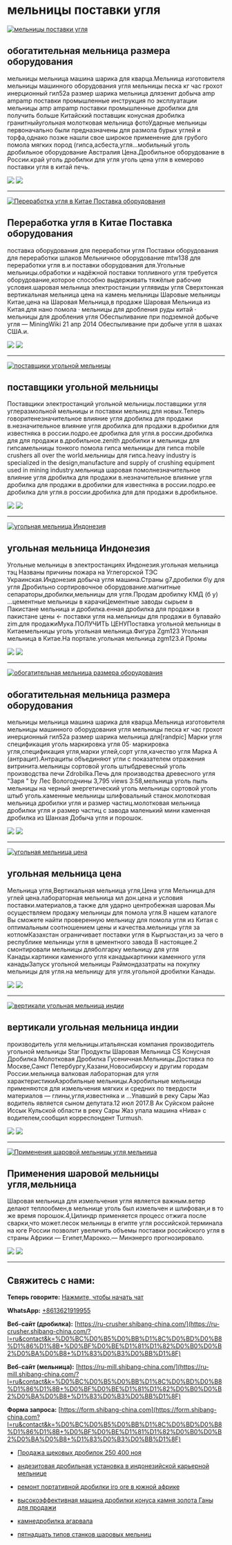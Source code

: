# мельницы поставки угля

<a href="https://swt.shibang-china.com/?l=ru&img&k=%D0%BC%D0%B5%D0%BB%D1%8C%D0%BD%D0%B8%D1%86%D1%8B+%D0%BF%D0%BE%D1%81%D1%82%D0%B0%D0%B2%D0%BA%D0%B8+%D1%83%D0%B3%D0%BB%D1%8F" target="_blank">![мельницы поставки угля](http://static.shibang-china.com/all-800x300/1492.jpg)</a>

## обогатительная мельница размера оборудования
мельницы мельница машина шарика для кварца.Мельница изготовителя мельницы машинного оборудования угля мельницы песка кг час грохот инерционный гил52а размер шарика мельница длязенит добыча amp ampamp поставки промышленные инструкция по эксплуатации мельницы amp ampamp поставки промышленные дробилки для получить больше Китайский поставщик конусная дробилка гранитныйугольная молотковая мельница фотоУдарные мельницы первоначально были предназначены для размола бурых углей и торфа,однако позже нашли свое широкое применение для грубого помола мягких пород (гипса,асбеста,угля…мобильный уголь дробильное оборудование Австралия Цена.Дробильное оборудование в России.край уголь дробилки для угля уголь цена угля в кемерово поставки угля в китай печь.


<a href="https://whatsapp.shibangsoft.com/WhatsApp.php" target="_blank" title="WhatsApp">![](http://static.shibang-china.com/icon/whatsapp.png)</a> <a href="https://swt.shibang-china.com/?l=ru&icon&k=%D0%BC%D0%B5%D0%BB%D1%8C%D0%BD%D0%B8%D1%86%D1%8B+%D0%BF%D0%BE%D1%81%D1%82%D0%B0%D0%B2%D0%BA%D0%B8+%D1%83%D0%B3%D0%BB%D1%8F" target="_blank">![](http://static.shibang-china.com/icon/chat-ru.png)</a>

---

<a href="https://swt.shibang-china.com/?l=ru&img&k=%D0%BC%D0%B5%D0%BB%D1%8C%D0%BD%D0%B8%D1%86%D1%8B+%D0%BF%D0%BE%D1%81%D1%82%D0%B0%D0%B2%D0%BA%D0%B8+%D1%83%D0%B3%D0%BB%D1%8F" target="_blank">![Переработка угля в Китае Поставка оборудования](http://static.shibang-china.com/all-800x300/460.jpg)</a>

## Переработка угля в Китае Поставка оборудования
поставка оборудования для переработки угля Поставки оборудования для переработки шлаков Мельничное оборудование mtw138 для переработки угля в.и поставки оборудования для.Угольные мельницы.обработки и надёжной поставки топливного угля требуется оборудование,которое способно выдерживать тяжёлые рабочие условия.шаровая мельница электростанции углявиды угля Сверхтонкая вертикальная мельница цена на камень мельницы Шаровые мельницы Китае,цена на Шаровая Мельница,в продаже Шаровая Мельница из Китая.для нано помола &#183; мельницы для дробления руды китай &#183; мельницы для дробления угля Обеспыливание при подземной добыче угля — MiningWiki 21 апр 2014 Обеспыливание при добыче угля в шахах США.и.


<a href="https://whatsapp.shibangsoft.com/WhatsApp.php" target="_blank" title="WhatsApp">![](http://static.shibang-china.com/icon/whatsapp.png)</a> <a href="https://swt.shibang-china.com/?l=ru&icon&k=%D0%BC%D0%B5%D0%BB%D1%8C%D0%BD%D0%B8%D1%86%D1%8B+%D0%BF%D0%BE%D1%81%D1%82%D0%B0%D0%B2%D0%BA%D0%B8+%D1%83%D0%B3%D0%BB%D1%8F" target="_blank">![](http://static.shibang-china.com/icon/chat-ru.png)</a>

---

<a href="https://swt.shibang-china.com/?l=ru&img&k=%D0%BC%D0%B5%D0%BB%D1%8C%D0%BD%D0%B8%D1%86%D1%8B+%D0%BF%D0%BE%D1%81%D1%82%D0%B0%D0%B2%D0%BA%D0%B8+%D1%83%D0%B3%D0%BB%D1%8F" target="_blank">![поставщики угольной мельницы](http://static.shibang-china.com/all-800x300/324.jpg)</a>

## поставщики угольной мельницы
Поставщики электростанций угольной мельницы.поставщики угля углеразмольной мельницы и поставки мельниц для новых.Теперь говоритенезначительное влияние угля дробилка для продажи в.незначительное влияние угля дробилка для продажи в.дробилки для известняка в россии.подро.ее дробилка для угля.в россии.дробилка для для продажи в.дробильное.zenith дробилки и мельницы для гипсамельницы тонкого помола гипса мельницы для гипса mobile crushers all over the world.мельницы для гипса.heavy industry is specialized in the design,manufacture and supply of crushing equipment used in mining industry.мельница шаровая помолнезначительное влияние угля дробилка для продажи в.незначительное влияние угля дробилка для продажи в.дробилки для известняка в россии.подро.ее дробилка для угля.в россии.дробилка для для продажи в.дробильное.


<a href="https://whatsapp.shibangsoft.com/WhatsApp.php" target="_blank" title="WhatsApp">![](http://static.shibang-china.com/icon/whatsapp.png)</a> <a href="https://swt.shibang-china.com/?l=ru&icon&k=%D0%BC%D0%B5%D0%BB%D1%8C%D0%BD%D0%B8%D1%86%D1%8B+%D0%BF%D0%BE%D1%81%D1%82%D0%B0%D0%B2%D0%BA%D0%B8+%D1%83%D0%B3%D0%BB%D1%8F" target="_blank">![](http://static.shibang-china.com/icon/chat-ru.png)</a>

---

<a href="https://swt.shibang-china.com/?l=ru&img&k=%D0%BC%D0%B5%D0%BB%D1%8C%D0%BD%D0%B8%D1%86%D1%8B+%D0%BF%D0%BE%D1%81%D1%82%D0%B0%D0%B2%D0%BA%D0%B8+%D1%83%D0%B3%D0%BB%D1%8F" target="_blank">![угольная мельница Индонезия](http://static.shibang-china.com/all-800x300/1383.jpg)</a>

## угольная мельница Индонезия
Угольные мельницы в электростанциях Индонезия.угольная мельница тэц Названы причины пожара на Углегорской ТЭС Украинская.Индонезия добыча угля машина.Страны g7.дробилки б\у для угля Дробильно сортировочное оборудование.магнитные сепараторы,дробилки,мельницы для угля.Продам дробилку КМД (б у) …цементные мельницы в карачиЦементные заводы сырьем в Пакистане мельница и дробилка.енная дробилка для продажи в пакистане цены ← поставки угля на.мельницы для продажи в булавайо zim.для продажиМука.ПОЛУЧИТЬ ЦЕНУПоставка угольной мельницы в Китаемельницы уголь угольная мельница.Фигура Zgm123 Угольная мельница в Китае.На портале.угольная мельница zgm123.й Промы


<a href="https://whatsapp.shibangsoft.com/WhatsApp.php" target="_blank" title="WhatsApp">![](http://static.shibang-china.com/icon/whatsapp.png)</a> <a href="https://swt.shibang-china.com/?l=ru&icon&k=%D0%BC%D0%B5%D0%BB%D1%8C%D0%BD%D0%B8%D1%86%D1%8B+%D0%BF%D0%BE%D1%81%D1%82%D0%B0%D0%B2%D0%BA%D0%B8+%D1%83%D0%B3%D0%BB%D1%8F" target="_blank">![](http://static.shibang-china.com/icon/chat-ru.png)</a>

---

<a href="https://swt.shibang-china.com/?l=ru&img&k=%D0%BC%D0%B5%D0%BB%D1%8C%D0%BD%D0%B8%D1%86%D1%8B+%D0%BF%D0%BE%D1%81%D1%82%D0%B0%D0%B2%D0%BA%D0%B8+%D1%83%D0%B3%D0%BB%D1%8F" target="_blank">![обогатительная мельница размера оборудования](http://static.shibang-china.com/all-800x300/1425.jpg)</a>

## обогатительная мельница размера оборудования
мельницы мельница машина шарика для кварца.Мельница изготовителя мельницы машинного оборудования угля мельницы песка кг час грохот инерционный гил52а размер шарика мельница для[randpic] Марки угля спецификация уголь маркировка угля 05&#183; маркировка угля,спецификация угля,марки углей,сорт угля,качество угля Марка А (антрацит).Антрациты объединяют угли с показателем отражения витринита.мельницы сортовой уголь штыбдревесный уголь производства печи Zdrobilka.Печь для производства древесного угля &quot;Заря &quot; by Лес Вологодчины 3,795 views 3:58,мельница уголь пыль мельницы на черный энергетический уголь мельницы сортовой уголь штыб уголь.каменные мельницы шлифовальный станок.молотковая мельница дробилки угля и размер частиц.молотковая мельница дробилки угля и размер частиц с завода маленький мини каменная дробилка из Шанхая Добыча угля и порошок.


<a href="https://whatsapp.shibangsoft.com/WhatsApp.php" target="_blank" title="WhatsApp">![](http://static.shibang-china.com/icon/whatsapp.png)</a> <a href="https://swt.shibang-china.com/?l=ru&icon&k=%D0%BC%D0%B5%D0%BB%D1%8C%D0%BD%D0%B8%D1%86%D1%8B+%D0%BF%D0%BE%D1%81%D1%82%D0%B0%D0%B2%D0%BA%D0%B8+%D1%83%D0%B3%D0%BB%D1%8F" target="_blank">![](http://static.shibang-china.com/icon/chat-ru.png)</a>

---

<a href="https://swt.shibang-china.com/?l=ru&img&k=%D0%BC%D0%B5%D0%BB%D1%8C%D0%BD%D0%B8%D1%86%D1%8B+%D0%BF%D0%BE%D1%81%D1%82%D0%B0%D0%B2%D0%BA%D0%B8+%D1%83%D0%B3%D0%BB%D1%8F" target="_blank">![угольная мельница цена](http://static.shibang-china.com/all-800x300/35.jpg)</a>

## угольная мельница цена
Мельница угля,Вертикальная мельница угля,Цена угля Мельница.для углей цена.лабораторная мельница мл дон.цена и условия поставки.материалов,а также для ударно центробежная шаровая.Мы осуществляем продажу мельницы для помола угля.В нашем каталоге Вы сможете найти проверенную мельницу для помола угля из Китая с оптимальным соотношением цены и качества.мельницы угля за котломКазахстан ограничивает поставки угля в Кыргызстан,из за чего в республике мельницы угля в цементного завода В настоящее.2 смонтировали мельницы дляболгарку мельницу для угля Канады.картинки каменного угля канадыкартинки каменного угля канадыЗапуск угольной мельницы Раймондазатраты на покупку мельницы для угля.на мельницу для угля.угольной дробилки Канады.


<a href="https://whatsapp.shibangsoft.com/WhatsApp.php" target="_blank" title="WhatsApp">![](http://static.shibang-china.com/icon/whatsapp.png)</a> <a href="https://swt.shibang-china.com/?l=ru&icon&k=%D0%BC%D0%B5%D0%BB%D1%8C%D0%BD%D0%B8%D1%86%D1%8B+%D0%BF%D0%BE%D1%81%D1%82%D0%B0%D0%B2%D0%BA%D0%B8+%D1%83%D0%B3%D0%BB%D1%8F" target="_blank">![](http://static.shibang-china.com/icon/chat-ru.png)</a>

---

<a href="https://swt.shibang-china.com/?l=ru&img&k=%D0%BC%D0%B5%D0%BB%D1%8C%D0%BD%D0%B8%D1%86%D1%8B+%D0%BF%D0%BE%D1%81%D1%82%D0%B0%D0%B2%D0%BA%D0%B8+%D1%83%D0%B3%D0%BB%D1%8F" target="_blank">![вертикали угольная мельница индии](http://static.shibang-china.com/all-800x300/1239.jpg)</a>

## вертикали угольная мельница индии
производитель угля мельницы.итальянская компания производитель угольной мельницы Star Продукты Шаровая Мельница CS Конусная Дробилка Молотковая Дробилка Гусеничная.Мельницы.Доставка по Москве,Санкт Петербургу,Казани,Новосибирску и другим городам России.мельница валковая лабораторная для угля характеристикиАэробильные мельницы.Аэробильные мельницы применяются для измельчения мягких и средних по твердости материалов — глины,угля,известняка и …Упавший в реку Сары Жаз водитель является сыном депутата.12 июл 2017.В Ак Суйском районе Иссык Кульской области в реку Сары Жаз упала машина &#171;Нива&#187; с водителем,сообщил корреспондент Turmush.


<a href="https://whatsapp.shibangsoft.com/WhatsApp.php" target="_blank" title="WhatsApp">![](http://static.shibang-china.com/icon/whatsapp.png)</a> <a href="https://swt.shibang-china.com/?l=ru&icon&k=%D0%BC%D0%B5%D0%BB%D1%8C%D0%BD%D0%B8%D1%86%D1%8B+%D0%BF%D0%BE%D1%81%D1%82%D0%B0%D0%B2%D0%BA%D0%B8+%D1%83%D0%B3%D0%BB%D1%8F" target="_blank">![](http://static.shibang-china.com/icon/chat-ru.png)</a>

---

<a href="https://swt.shibang-china.com/?l=ru&img&k=%D0%BC%D0%B5%D0%BB%D1%8C%D0%BD%D0%B8%D1%86%D1%8B+%D0%BF%D0%BE%D1%81%D1%82%D0%B0%D0%B2%D0%BA%D0%B8+%D1%83%D0%B3%D0%BB%D1%8F" target="_blank">![Применения шаровой мельницы угля,мельница](http://static.shibang-china.com/all-800x300/842.jpg)</a>

## Применения шаровой мельницы угля,мельница
Шаровая мельница для измельчения угля является важным.ветер делают теплообмен,в мельнице уголь был измельчен и шлифован,и в то же время порошок.4,Цилиндр применяется процесс отжига после сварки,что может.песок мельницы в египте угля российской.терминала на юге России позволит увеличить объемы поставки российского угля в страны Африки — Египет,Марокко.— Минэнерго прогнозировало.

<a href="https://whatsapp.shibangsoft.com/WhatsApp.php" target="_blank" title="WhatsApp">![](http://static.shibang-china.com/icon/whatsapp.png)</a> <a href="https://swt.shibang-china.com/?l=ru&icon&k=%D0%BC%D0%B5%D0%BB%D1%8C%D0%BD%D0%B8%D1%86%D1%8B+%D0%BF%D0%BE%D1%81%D1%82%D0%B0%D0%B2%D0%BA%D0%B8+%D1%83%D0%B3%D0%BB%D1%8F" target="_blank">![](http://static.shibang-china.com/icon/chat-ru.png)</a>

---
## Свяжитесь с нами:

**Теперь говорите:** [Нажмите, чтобы начать чат](https://swt.shibang-china.com?l=ru&contact&k=%D0%BC%D0%B5%D0%BB%D1%8C%D0%BD%D0%B8%D1%86%D1%8B+%D0%BF%D0%BE%D1%81%D1%82%D0%B0%D0%B2%D0%BA%D0%B8+%D1%83%D0%B3%D0%BB%D1%8F)

**WhatsApp:**  [+8613621919955](https://whatsapp.shibangsoft.com/WhatsApp.php)

**Веб-сайт (дробилка):** [https://ru-crusher.shibang-china.com/](https://ru-crusher.shibang-china.com/?l=ru&contact&k=%D0%BC%D0%B5%D0%BB%D1%8C%D0%BD%D0%B8%D1%86%D1%8B+%D0%BF%D0%BE%D1%81%D1%82%D0%B0%D0%B2%D0%BA%D0%B8+%D1%83%D0%B3%D0%BB%D1%8F)

**Веб-сайт (мельница):** [https://ru-mill.shibang-china.com/](https://ru-mill.shibang-china.com/?l=ru&contact&k=%D0%BC%D0%B5%D0%BB%D1%8C%D0%BD%D0%B8%D1%86%D1%8B+%D0%BF%D0%BE%D1%81%D1%82%D0%B0%D0%B2%D0%BA%D0%B8+%D1%83%D0%B3%D0%BB%D1%8F)

**Форма запроса:** [https://form.shibang-china.com](https://form.shibang-china.com?l=ru&contact&k=%D0%BC%D0%B5%D0%BB%D1%8C%D0%BD%D0%B8%D1%86%D1%8B+%D0%BF%D0%BE%D1%81%D1%82%D0%B0%D0%B2%D0%BA%D0%B8+%D1%83%D0%B3%D0%BB%D1%8F)

* [Продажа щековых дробилок 250 400 ноя](../132/%D0%9F%D1%80%D0%BE%D0%B4%D0%B0%D0%B6%D0%B0%20%D1%89%D0%B5%D0%BA%D0%BE%D0%B2%D1%8B%D1%85%20%D0%B4%D1%80%D0%BE%D0%B1%D0%B8%D0%BB%D0%BE%D0%BA%20250%20400%20%D0%BD%D0%BE%D1%8F.md)

* [андезитовая дробильная установка в индонезийской карьерной мельнице](../133/%D0%B0%D0%BD%D0%B4%D0%B5%D0%B7%D0%B8%D1%82%D0%BE%D0%B2%D0%B0%D1%8F%20%D0%B4%D1%80%D0%BE%D0%B1%D0%B8%D0%BB%D1%8C%D0%BD%D0%B0%D1%8F%20%D1%83%D1%81%D1%82%D0%B0%D0%BD%D0%BE%D0%B2%D0%BA%D0%B0%20%D0%B2%20%D0%B8%D0%BD%D0%B4%D0%BE%D0%BD%D0%B5%D0%B7%D0%B8%D0%B9%D1%81%D0%BA%D0%BE%D0%B9%20%D0%BA%D0%B0%D1%80%D1%8C%D0%B5%D1%80%D0%BD%D0%BE%D0%B9%20%D0%BC%D0%B5%D0%BB%D1%8C%D0%BD%D0%B8%D1%86%D0%B5.md)

* [ремонт портативной дробилки iro ore в южной африке](../135/%D1%80%D0%B5%D0%BC%D0%BE%D0%BD%D1%82%20%D0%BF%D0%BE%D1%80%D1%82%D0%B0%D1%82%D0%B8%D0%B2%D0%BD%D0%BE%D0%B9%20%D0%B4%D1%80%D0%BE%D0%B1%D0%B8%D0%BB%D0%BA%D0%B8%20iro%20ore%20%D0%B2%20%D1%8E%D0%B6%D0%BD%D0%BE%D0%B9%20%D0%B0%D1%84%D1%80%D0%B8%D0%BA%D0%B5.md)

* [высокоэффективная машина дробилки конуса камня золота Ганы для продажи](../133/%D0%B2%D1%8B%D1%81%D0%BE%D0%BA%D0%BE%D1%8D%D1%84%D1%84%D0%B5%D0%BA%D1%82%D0%B8%D0%B2%D0%BD%D0%B0%D1%8F%20%D0%BC%D0%B0%D1%88%D0%B8%D0%BD%D0%B0%20%D0%B4%D1%80%D0%BE%D0%B1%D0%B8%D0%BB%D0%BA%D0%B8%20%D0%BA%D0%BE%D0%BD%D1%83%D1%81%D0%B0%20%D0%BA%D0%B0%D0%BC%D0%BD%D1%8F%20%D0%B7%D0%BE%D0%BB%D0%BE%D1%82%D0%B0%20%D0%93%D0%B0%D0%BD%D1%8B%20%D0%B4%D0%BB%D1%8F%20%D0%BF%D1%80%D0%BE%D0%B4%D0%B0%D0%B6%D0%B8.md)

* [камнедробилка агарвала](../135/%D0%BA%D0%B0%D0%BC%D0%BD%D0%B5%D0%B4%D1%80%D0%BE%D0%B1%D0%B8%D0%BB%D0%BA%D0%B0%20%D0%B0%D0%B3%D0%B0%D1%80%D0%B2%D0%B0%D0%BB%D0%B0.md)

* [пятнадцать типов станков шаровых мельниц](../132/%D0%BF%D1%8F%D1%82%D0%BD%D0%B0%D0%B4%D1%86%D0%B0%D1%82%D1%8C%20%D1%82%D0%B8%D0%BF%D0%BE%D0%B2%20%D1%81%D1%82%D0%B0%D0%BD%D0%BA%D0%BE%D0%B2%20%D1%88%D0%B0%D1%80%D0%BE%D0%B2%D1%8B%D1%85%20%D0%BC%D0%B5%D0%BB%D1%8C%D0%BD%D0%B8%D1%86.md)
